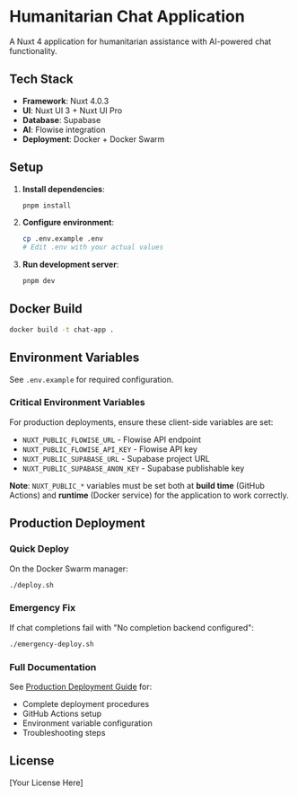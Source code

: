 # Humanitarian Chat Application

A Nuxt 4 application for humanitarian assistance with AI-powered chat functionality.

## Tech Stack

- **Framework**: Nuxt 4.0.3
- **UI**: Nuxt UI 3 + Nuxt UI Pro
- **Database**: Supabase
- **AI**: Flowise integration
- **Deployment**: Docker + Docker Swarm

## Setup

1. **Install dependencies**:
   ```bash
   pnpm install
   ```

2. **Configure environment**:
   ```bash
   cp .env.example .env
   # Edit .env with your actual values
   ```

3. **Run development server**:
   ```bash
   pnpm dev
   ```

## Docker Build

```bash
docker build -t chat-app .
```

## Environment Variables

See `.env.example` for required configuration.

### Critical Environment Variables

For production deployments, ensure these client-side variables are set:

- `NUXT_PUBLIC_FLOWISE_URL` - Flowise API endpoint
- `NUXT_PUBLIC_FLOWISE_API_KEY` - Flowise API key
- `NUXT_PUBLIC_SUPABASE_URL` - Supabase project URL
- `NUXT_PUBLIC_SUPABASE_ANON_KEY` - Supabase publishable key

**Note**: `NUXT_PUBLIC_*` variables must be set both at **build time** (GitHub Actions) and **runtime** (Docker service) for the application to work correctly.

## Production Deployment

### Quick Deploy

On the Docker Swarm manager:

```bash
./deploy.sh
```

### Emergency Fix

If chat completions fail with "No completion backend configured":

```bash
./emergency-deploy.sh
```

### Full Documentation

See [Production Deployment Guide](docs/guides/production-deployment.md) for:
- Complete deployment procedures
- GitHub Actions setup
- Environment variable configuration
- Troubleshooting steps

## License

[Your License Here]
